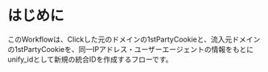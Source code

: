 # はじめに  
このWorkflowは、Clickした元のドメインの1stPartyCookieと、流入元ドメインの1stPartyCookieを、同一IPアドレス・ユーザーエージェントの情報をもとにunify_idとして新規の統合IDを作成するフローです。